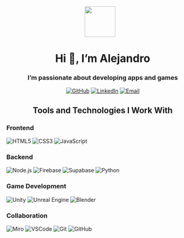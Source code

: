 <div align="center">

  <img src="https://media4.giphy.com/media/v1.Y2lkPTc5MGI3NjExY3llejIwaWNlMmh1NmN6cWIycHkyc2U1NGJlbW12NWE5eWdoa3RuMCZlcD12MV9pbnRlcm5hbF9naWZfYnlfaWQmY3Q9cw/HD40eadxDQZkfvbG2u/giphy.gif" width="80" style="margin-right: 15px;" />
  <h1>Hi 👋, I’m Alejandro</h1>
  <h3>I’m passionate about developing apps and games</h3>

  <p>
    <a href="https://github.com/AlejandroMejiaR" target="_blank"><img alt="GitHub" src="https://img.shields.io/badge/GitHub-%23121011.svg?&style=for-the-badge&logo=github&logoColor=white" /></a>
    <a href="https://www.linkedin.com/in/alejandro-mejia-rojas-4643991b2" target="_blank"><img alt="LinkedIn" src="https://img.shields.io/badge/LinkedIn-%230077B5.svg?&style=for-the-badge&logo=linkedin&logoColor=white" /></a>
    <a href="mailto:alejandro197mejia@gmail.com" target="_blank"><img alt="Email" src="https://img.shields.io/badge/Email-%23D14836.svg?&style=for-the-badge&logo=gmail&logoColor=white" /></a>
  </p>
  
</div>

<h2 align="center">Tools and Technologies I Work With</h2>

<div align="Left">
  <h3>Frontend</h3>
  <p>
    <img alt="HTML5" src="https://img.shields.io/badge/-HTML5-E34F26?style=flat-square&logo=html5&logoColor=white" />
    <img alt="CSS3" src="https://img.shields.io/badge/-CSS3-1572B6?style=flat-square&logo=css3&logoColor=white" />
    <img alt="JavaScript" src="https://img.shields.io/badge/-JavaScript-F7DF1E?style=flat-square&logo=javascript&logoColor=black" />
  </p>

  <h3>Backend</h3>
  <p>
    <img alt="Node.js" src="https://img.shields.io/badge/-Node.js-43853D?style=flat-square&logo=node.js&logoColor=white" />
    <img alt="Firebase" src="https://img.shields.io/badge/-Firebase-FFCA28?style=flat-square&logo=firebase&logoColor=black" />
    <img alt="Supabase" src="https://img.shields.io/badge/-Supabase-3ECF8E?style=flat-square&logo=supabase&logoColor=white" />
    <img alt="Python" src="https://img.shields.io/badge/-Python-3776AB?style=flat-square&logo=python&logoColor=white" />
  </p>

  <h3>Game Development</h3>
  <p>
    <img alt="Unity" src="https://img.shields.io/badge/-Unity-000000?style=flat-square&logo=unity&logoColor=white" />
    <img alt="Unreal Engine" src="https://img.shields.io/badge/-Unreal%20Engine-000000?style=flat-square&logo=unreal-engine&logoColor=white" />
    <img alt="Blender" src="https://img.shields.io/badge/-Blender-F5792A?style=flat-square&logo=blender&logoColor=white" />
  </p>

  <h3>Collaboration</h3>
  <p>
    <img alt="Miro" src="https://img.shields.io/badge/-Miro-FFBC00?style=flat-square&logo=miro&logoColor=black" />
    <img alt="VSCode" src="https://img.shields.io/badge/-VSCode-007ACC?style=flat-square&logo=visual-studio-code&logoColor=white" />
    <img alt="Git" src="https://img.shields.io/badge/-Git-F05032?style=flat-square&logo=git&logoColor=white" />
    <img alt="GitHub" src="https://img.shields.io/badge/GitHub-%23121011.svg?&style=flat-square&logo=github&logoColor=white" />
  </p>
</div>
